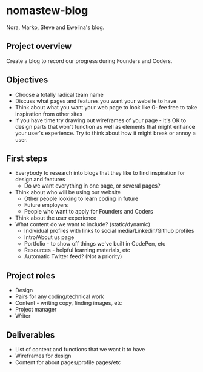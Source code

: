 # nomastew-blog
Nora, Marko, Steve and Ewelina's blog.

## Project overview
Create a blog to record our progress during Founders and Coders.

## Objectives
- Choose a totally radical team name
- Discuss what pages and features you want your website to have
- Think about what you want your web page to look like 0- fee free to take inspiration from other sites
- If you have time try drawing out wireframes of your page - it's OK to design parts that won't function as well as elements that might enhance your user's experience. Try to think about how it might break or annoy a user.

## First steps
- Everybody to research into blogs that they like to find inspiration for design and features
  - Do we want everything in one page, or several pages?
- Think about who will be using our website
  - Other people looking to learn coding in future
  - Future employers
  - People who want to apply for Founders and Coders
- Think about the user experience
- What content do we want to include? (static/dynamic)
  - Individual profiles with links to social media/Linkedin/Github profiles
  - Intro/About us page
  - Portfolio - to show off things we've built in CodePen, etc
  - Resources - helpful learning materials, etc
  - Automatic Twitter feed? (Not a priority)

## Project roles
- Design
- Pairs for any coding/technical work
- Content - writing copy, finding images, etc
- Project manager
- Writer

## Deliverables
- List of content and functions that we want it to have
- Wireframes for design
- Content for about pages/profile pages/etc
